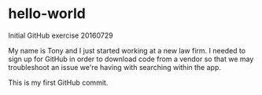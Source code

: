 # hello-world
Initial GitHub exercise 20160729

My name is Tony and I just started working at a new law firm. I needed to sign up for GitHub in order to download code from a vendor so that we may troubleshoot an issue we're having with searching within the app. 

This is my first GitHub commit. 
